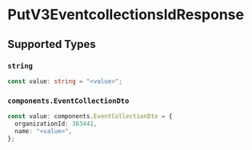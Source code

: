 # PutV3EventcollectionsIdResponse


## Supported Types

### `string`

```typescript
const value: string = "<value>";
```

### `components.EventCollectionDto`

```typescript
const value: components.EventCollectionDto = {
  organizationId: 383441,
  name: "<value>",
};
```

